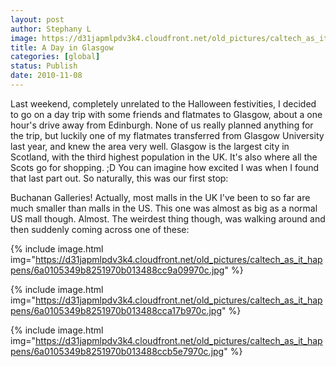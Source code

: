 ```yaml
---
layout: post
author: Stephany L
image: https://d31japmlpdv3k4.cloudfront.net/old_pictures/caltech_as_it_happens/6a0105349b8251970b0133f5ac81f1970b.jpg
title: A Day in Glasgow 
categories: [global]
status: Publish
date: 2010-11-08
---
```


Last weekend, completely unrelated to the Halloween festivities, I decided to go on a day trip with some friends and flatmates to Glasgow, about a one hour's drive away from Edinburgh. None of us really planned anything for the trip, but luckily one of my flatmates transferred from Glasgow University last year, and knew the area very well. Glasgow is the largest city in Scotland, with the third highest population in the UK. It's also where all the Scots go for shopping. ;D You can imagine how excited I was when I found that last part out. So naturally, this was our first stop:

Buchanan Galleries! Actually, most malls in the UK I've been to so far are much smaller than malls in the US. This one was almost as big as a normal US mall though. Almost. The weirdest thing though, was walking around and then suddenly coming across one of these:


{% include image.html img="https://d31japmlpdv3k4.cloudfront.net/old_pictures/caltech_as_it_happens/6a0105349b8251970b013488cc9a09970c.jpg" %}

{% include image.html img="https://d31japmlpdv3k4.cloudfront.net/old_pictures/caltech_as_it_happens/6a0105349b8251970b013488cca17b970c.jpg" %}

{% include image.html img="https://d31japmlpdv3k4.cloudfront.net/old_pictures/caltech_as_it_happens/6a0105349b8251970b013488ccb5e7970c.jpg" %}

